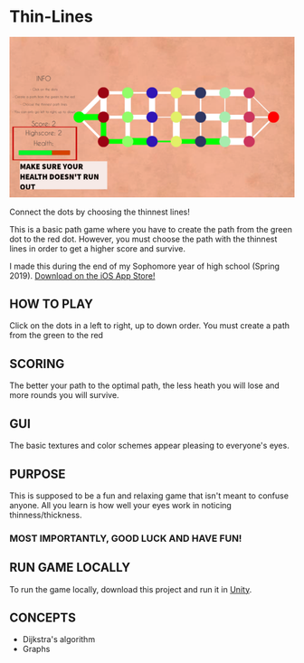 # Thin-Lines

![](thinlines.png)


Connect the dots by choosing the thinnest lines!


This is a basic path game where you have to create the path from the green dot to the red dot. However, you must choose the path with the thinnest lines in order to get a higher score and survive.

 I made this during the end of my Sophomore year of high school (Spring 2019). [Download on the iOS App Store!](https://apps.apple.com/us/app/thin-lines/id1452064673)


## HOW TO PLAY

Click on the dots in a left to right, up to down order. You must create a path from the green to the red


## SCORING

The better your path to the optimal path, the less heath you will lose and more rounds you will survive.


## GUI

The basic textures and color schemes appear pleasing to everyone's eyes.


## PURPOSE

This is supposed to be a fun and relaxing game that isn't meant to confuse anyone. All you learn is how well your eyes work in noticing thinness/thickness.


### MOST IMPORTANTLY, GOOD LUCK AND HAVE FUN!


## RUN GAME LOCALLY

To run the game locally, download this project and run it in [Unity](https://unity.com/). 

## CONCEPTS

- Dijkstra's algorithm
- Graphs
